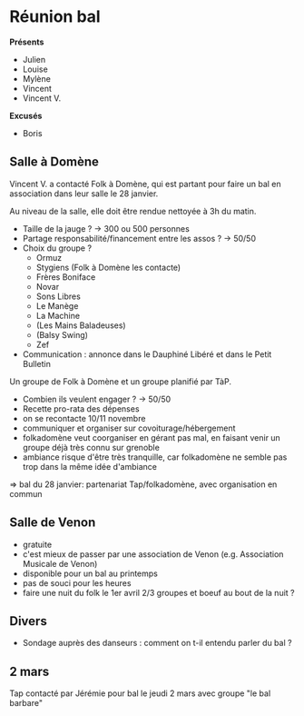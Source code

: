 # Réunion bal

**Présents**

- Julien
- Louise
- Mylène
- Vincent
- Vincent V.

**Excusés**

- Boris

## Salle à Domène

Vincent V. a contacté Folk à Domène, qui est partant pour faire un bal en association dans leur salle le 28 janvier.

Au niveau de la salle, elle doit être rendue nettoyée à 3h du matin.

- Taille de la jauge ? → 300 ou 500 personnes
- Partage responsabilité/financement entre les assos ? → 50/50
- Choix du groupe ?
    - Ormuz
    - Stygiens (Folk à Domène les contacte)
    - Frères Boniface
    - Novar
    - Sons Libres
    - Le Manège
    - La Machine
    - (Les Mains Baladeuses)
    - (Balsy Swing)
    - Zef
- Communication : annonce dans le Dauphiné Libéré et dans le Petit Bulletin

Un groupe de Folk à Domène et un groupe planifié par TàP.

- Combien ils veulent engager ? → 50/50
- Recette pro-rata des dépenses
- on se recontacte 10/11 novembre
- communiquer et organiser sur covoiturage/hébergement
- folkadomène veut coorganiser en gérant pas mal, en faisant venir un groupe déjà très connu sur grenoble
- ambiance risque d'être très tranquille, car folkadomène ne semble pas trop dans la même idée d'ambiance

=> bal du 28 janvier: partenariat Tap/folkadomène, avec organisation en commun

## Salle de Venon

- gratuite
- c'est mieux de passer par une association de Venon (e.g. Association Musicale de Venon)
- disponible pour un bal au printemps
- pas de souci pour les heures
- faire une nuit du folk le 1er avril 2/3 groupes et boeuf au bout de la nuit ?

## Divers

- Sondage auprès des danseurs : comment on t-il entendu parler du bal ?

## 2 mars

Tap contacté par Jérémie pour bal le jeudi 2 mars avec groupe "le  bal barbare"

